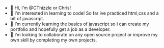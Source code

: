 - 👋 Hi, I’m @CThizzle or Chris!
- 👀 I’m interested in learning to code! So far ive practiced html,css and a bit of javascript. 
- 🌱 I’m currently learning the basics of javascript so i can create my portfolio and hopefully get a job as a developer.
- 💞️ I’m looking to collaborate on any open source project or improve my own skill by completing my own projects.


<!---
CThizzle/CThizzle is a ✨ special ✨ repository because its `README.md` (this file) appears on your GitHub profile.
You can click the Preview link to take a look at your changes.
--->
